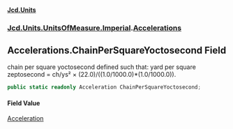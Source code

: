 #### [Jcd.Units](index 'index')
### [Jcd.Units.UnitsOfMeasure.Imperial](Jcd.Units.UnitsOfMeasure.Imperial 'Jcd.Units.UnitsOfMeasure.Imperial').[Accelerations](Accelerations 'Jcd.Units.UnitsOfMeasure.Imperial.Accelerations')

## Accelerations.ChainPerSquareYoctosecond Field

chain per square yoctosecond defined such that: yard per square zeptosecond = ch/ys² ×
(22.0)/((1.0/1000.0)*(1.0/1000.0)).

```csharp
public static readonly Acceleration ChainPerSquareYoctosecond;
```

#### Field Value
[Acceleration](Acceleration 'Jcd.Units.UnitTypes.Acceleration')